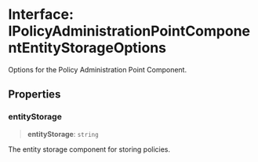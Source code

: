 # Interface: IPolicyAdministrationPointComponentEntityStorageOptions

Options for the Policy Administration Point Component.

## Properties

### entityStorage

> **entityStorage**: `string`

The entity storage component for storing policies.
